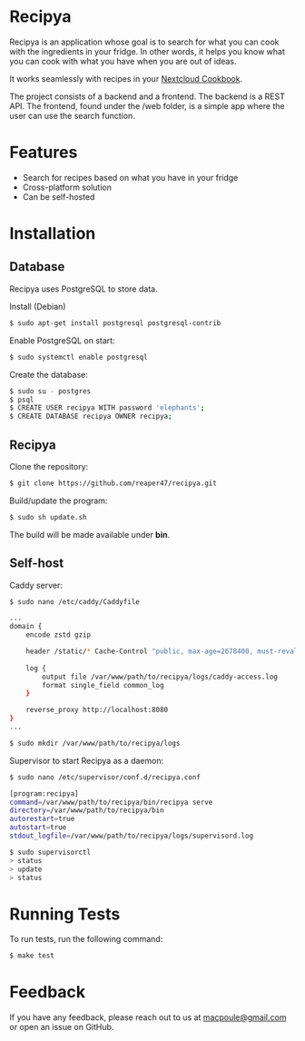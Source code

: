 # Recipya

Recipya is an application whose goal is to search for what you can cook with the ingredients in your fridge.
In other words, it helps you know what you can cook with what you have when you are out of ideas.

It works seamlessly with recipes in your [Nextcloud Cookbook](https://apps.nextcloud.com/apps/cookbook).

The project consists of a backend and a frontend.
The backend is a REST API. The frontend, found under the /web folder, is a simple app where the user can use the search function.

# Features

- Search for recipes based on what you have in your fridge
- Cross-platform solution
- Can be self-hosted

# Installation

## Database

Recipya uses PostgreSQL to store data.

Install (Debian)
```bash
$ sudo apt-get install postgresql postgresql-contrib
```

Enable PostgreSQL on start:
```bash
$ sudo systemctl enable postgresql
```

Create the database:
```bash
$ sudo su - postgres
$ psql
$ CREATE USER recipya WITH password 'elephants';
$ CREATE DATABASE recipya OWNER recipya;
```

## Recipya

Clone the repository:
```bash
$ git clone https://github.com/reaper47/recipya.git
```

Build/update the program:
```bash
$ sudo sh update.sh
```

The build will be made available under **bin**.

## Self-host

Caddy server:
```bash
$ sudo nano /etc/caddy/Caddyfile

...
domain {
	encode zstd gzip

	header /static/* Cache-Control "public, max-age=2678400, must-revalidate"
	
	log {
		output file /var/www/path/to/recipya/logs/caddy-access.log
		format single_field common_log
	}

	reverse_proxy http://localhost:8080
}
...

$ sudo mkdir /var/www/path/to/recipya/logs
```

Supervisor to start Recipya as a daemon:
```bash
$ sudo nano /etc/supervisor/conf.d/recipya.conf

[program:recipya]
command=/var/www/path/to/recipya/bin/recipya serve
directory=/var/www/path/to/recipya/bin
autorestart=true
autostart=true
stdout_logfile=/var/www/path/to/recipya/logs/supervisord.log

$ sudo supervisorctl
> status
> update
> status
```

# Running Tests

To run tests, run the following command:

```bash
$ make test
```

# Feedback

If you have any feedback, please reach out to us at macpoule@gmail.com or open an issue on GitHub.
